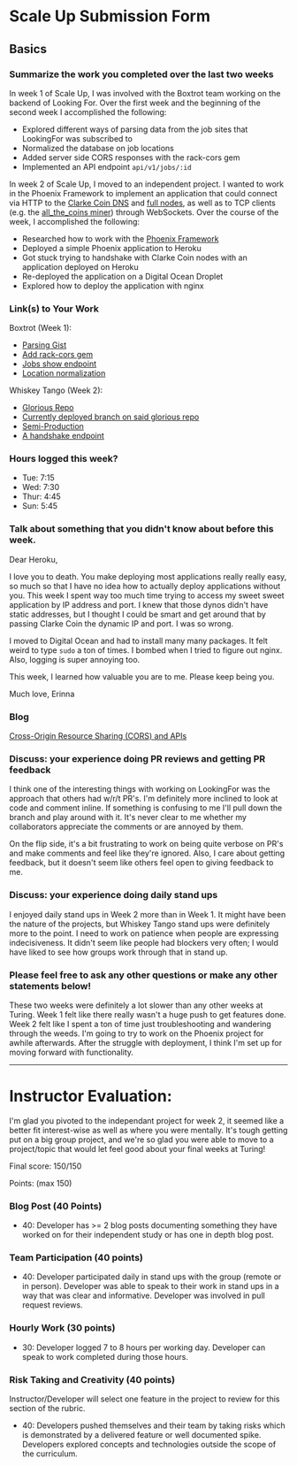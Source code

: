 # Scale Up Submission Form

## Basics

### Summarize the work you completed over the last two weeks
In week 1 of Scale Up, I was involved with the Boxtrot team working on the backend of Looking For. Over the first week and the beginning of the second week I accomplished the following:
- Explored different ways of parsing data from the job sites that LookingFor was subscribed to
- Normalized the database on job locations
- Added server side CORS responses with the rack-cors gem
- Implemented an API endpoint `api/v1/jobs/:id`

In week 2 of Scale Up, I moved to an independent project. I wanted to work in the Phoenix Framework to implement an application that could connect via HTTP to the [Clarke Coin DNS](http://dns1.clarkecoin.org/index.html) and [full nodes](http://159.203.206.49:3000), as well as to TCP clients (e.g. the [all_the_coins miner](https://github.com/erinnachen/all_the_coins)) through WebSockets. Over the course of the week, I accomplished the following:
- Researched how to work with the [Phoenix Framework](http://www.phoenixframework.org/)
- Deployed a simple Phoenix application to Heroku
- Got stuck trying to handshake with Clarke Coin nodes with an application deployed on Heroku
- Re-deployed the application on a Digital Ocean Droplet
- Explored how to deploy the application with nginx

### Link(s) to Your Work
Boxtrot (Week 1):
- [Parsing Gist](https://gist.github.com/erinnachen/e35003fc4cfb70819f41f89222f9c472)
- [Add rack-cors gem](https://github.com/LookingForMe/lookingfor/pull/75)
- [Jobs show endpoint](https://github.com/LookingForMe/lookingfor/pull/81)
- [Location normalization](https://github.com/LookingForMe/lookingfor/pull/72)

Whiskey Tango (Week 2):
- [Glorious Repo](https://github.com/erinnachen/clarke_coin_socket)
- [Currently deployed branch on said glorious repo](https://github.com/erinnachen/clarke_coin_socket/tree/calling_out_to_DNS-%231)
- [Semi-Production](http://107.170.205.129:4000/)
- [A handshake endpoint](http://107.170.205.129:4000/block_height)

### Hours logged this week?

- Tue: 7:15
- Wed: 7:30
- Thur: 4:45
- Sun: 5:45

### Talk about something that you didn't know about before this week.
Dear Heroku,

I love you to death. You make deploying most applications really really easy, so much so that I have no idea how to actually deploy applications without you. This week I spent way too much time trying to access my sweet sweet application by IP address and port. I knew that those dynos didn't have static addresses, but I thought I could be smart and get around that by passing Clarke Coin the dynamic IP and port. I was so wrong.

I moved to Digital Ocean and had to install many many packages. It felt weird to type `sudo` a ton of times. I bombed when I tried to figure out nginx. Also, logging is super annoying too.

This week, I learned how valuable you are to me. Please keep being you.

Much love,
Erinna

### Blog
[Cross-Origin Resource Sharing (CORS) and APIs](http://erinnachen.github.io/blog/2016/06/12/Cors-and-you#disqus_thread)

### Discuss: your experience doing PR reviews and getting PR feedback
I think one of the interesting things with working on LookingFor was the approach that others had w/r/t PR's. I'm definitely more inclined to look at code and comment inline. If something is confusing to me I'll pull down the branch and play around with it. It's never clear to me whether my collaborators appreciate the comments or are annoyed by them.

On the flip side, it's a bit frustrating to work on being quite verbose on PR's and make comments and feel like they're ignored. Also, I care about getting feedback, but it doesn't seem like others feel open to giving feedback to me.

### Discuss: your experience doing daily stand ups
I enjoyed daily stand ups in Week 2 more than in Week 1. It might have been the nature of the projects, but Whiskey Tango stand ups were definitely more to the point. I need to work on patience when people are expressing indecisiveness. It didn't seem like people had blockers very often; I would have liked to see how groups work through that in stand up.

### Please feel free to ask any other questions or make any other statements below!
These two weeks were definitely a lot slower than any other weeks at Turing. Week 1 felt like there really wasn't a huge push to get features done. Week 2 felt like I spent a ton of time just troubleshooting and wandering through the weeds. I'm going to try to work on the Phoenix project for awhile afterwards. After the struggle with deployment, I think I'm set up for moving forward with functionality.


-----

# Instructor Evaluation:

I'm glad you pivoted to the independant project for week 2, it seemed like a better fit interest-wise as well as where you were mentally. It's tough getting put on a big group project, and we're so glad you were able to move to a project/topic that would let feel good about your final weeks at Turing!

Final score: 150/150

Points: (max 150)

### Blog Post (40 Points)  

  * 40: Developer has >= 2 blog posts documenting something they have worked on for their independent study or has one in depth blog post.

### Team Participation (40 points)

  * 40: Developer participated daily in stand ups with the group (remote or in person). Developer was able to speak to their work in stand ups in a way that was clear and informative. Developer was involved in pull request reviews.

### Hourly Work (30 points)

  * 30: Developer logged 7 to 8 hours per working day. Developer can speak to work completed during those hours.

### Risk Taking and Creativity (40 points)

  Instructor/Developer will select one feature in the project to review for this section of the rubric.

  * 40: Developers pushed themselves and their team by taking risks which is demonstrated by a delivered feature or well documented spike. Developers explored concepts and technologies outside the scope of the curriculum.
